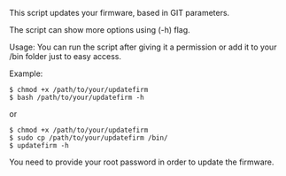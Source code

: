 This script updates your firmware, based in GIT parameters.

The script can show more options using (-h) flag.

Usage: You can run the script after giving it a permission or add it to your /bin folder just to easy access.

Example:
```shell
$ chmod +x /path/to/your/updatefirm
$ bash /path/to/your/updatefirm -h
```
or
```shell
$ chmod +x /path/to/your/updatefirm
$ sudo cp /path/to/your/updatefirm /bin/
$ updatefirm -h
```
You need to provide your root password in order to update the firmware.
